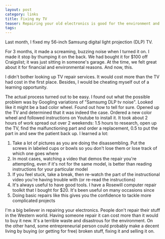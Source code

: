 ```yaml
---
layout: post
category: links
title: Fixing my TV
teaser: Repairing your old electronics is good for the environment and boosts both your confidence and your wallet
tags: 
---
```


Last month, I fixed my 56-inch Samsung digital light projection (DLP) TV.

For 3 months, it made a screaming, buzzing noise when I turned it on. I made it stop by thumping it on the back. We had bought it for $100 off Craigslist; it was just sitting in someone's garage. At the time, we felt great about it for financial and environmental reasons. And now, this.

I didn't bother looking up TV repair services. It would cost more than the TV had cost in the first place. Besides, I would be cheating myself out of a learning opportunity.

The actual process turned out to be easy. I found out what the possible problem was by Googling variations of "Samsumg DLP tv noise". Looked like it might be a bad color wheel. Found out how to tell for sure. Opened up the TV and determined that it was indeed the case. Ordered a new color wheel and followed instructions on Youtube to install it. It took about 2 hours of work spread out over 2 weekends: 1.5 hours to research, open up the TV, find the malfunctioning part and order a replacement, 0.5 to put the part in and sew the patient back up. I learned a lot:

1. Take a lot of pictures as you are doing the disassembling. Put the screws in labeled cups or bowls so you don't lose them or lose track of which one goes where
2. In most cases, watching a video that demos the repair you're attempting, even if it's not for the same model, is better than reading instructions for your particular model
3. If you feel stuck, take a break, then re-watch the part of the instructional video you're having trouble with (or re-read the instructions)
4. It's always useful to have good tools. I have a Rosewill computer repair toolkit that I bought for $20. It's been useful on many occasions since
5. Doing basic repairs like this gives you the confidence to tackle more complicated projects

I'm a big believer in repairing your electronics. People don't repair their stuff in the Western world. Having someone repair it can cost more than it would to buy it new. It's a terrible waste and disastrous for the environment. On the other hand, some entrepreneurial person could probably make a decent living by buying (or getting for free) broken stuff, fixing it and selling it on.
